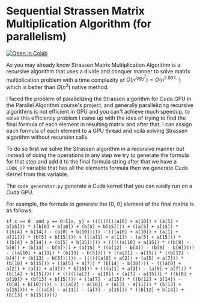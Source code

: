 # Sequential Strassen Matrix Multiplication Algorithm (for parallelism)
[![Open In Colab](https://colab.research.google.com/assets/colab-badge.svg)](https://colab.research.google.com/github/AlirezaAzadbakht/sequential-strassen-matrix-multiplication-algorithm/blob/main/sequential_strassen_matrix_multiplication_algorithm.ipynb)

As you may already know Strassen Matrix Multiplication Algorithm is a recursive algorithm that uses a divide and conquer manner to solve matrix multiplication problem with a time complexity of $O(n^{log_2^7})=O(n^{2.807...})$ which is better than $O(n^3)$ native method.

 I faced the problem of parallelizing the Strassen algorithm for Cuda GPU in the Parallel Algorithm course's project, and generally parallelizing recursive algorithms is not efficient in GPU and you can't achieve much speedup, to solve this efficiency problem I came up with the idea of trying to find the final formula of each element in resulting matrix and after that, I can assign each formula of each element to a GPU thread and voilà solving Strassen algorithm without recursion calls.
 
To do so first we solve the Strassen algorithm in a recursive manner but instead of doing the operations in any step we try to generate the formula for that step and add it to the final formula string after that we have a `LOOK_UP` variable that has all the elements formula then we generate Cuda Kernel from this variable.

The `code_generator.py` generate a Cuda kernel that you can easily run on a Cuda GPU.
 
For example, the formula to generate the [0, 0] element of the final matrix is as follows:

    if x == 0  and y == 0:C[x, y] = (((((((((a[0] + a[10]) + (a[5] + a[15])) * ((b[0] + b[10]) + (b[5] + b[15]))) + ((a[5] + a[15]) * ((b[4] + b[14]) - (b[0] + b[10])))) - (((a[0] + a[10]) + (a[1] + a[11])) * (b[5] + b[15]))) + (((a[1] + a[11]) - (a[5] + a[15])) * ((b[4] + b[14]) + (b[5] + b[15])))) + (((((a[10] + a[15]) * ((b[8] - b[0]) + (b[13] - b[5]))) + (a[15] * ((b[12] - b[4]) - (b[8] - b[0])))) - ((a[10] + a[11]) * (b[13] - b[5]))) + ((a[11] - a[15]) * ((b[12] - b[4]) + (b[13] - b[5]))))) - ((((((a[0] + a[2]) + (a[5] + a[7])) * (b[10] + b[15])) + ((a[5] + a[7]) * (b[14] - b[10]))) - (((a[0] + a[2]) + (a[1] + a[3])) * b[15])) + (((a[1] + a[3]) - (a[5] + a[7])) * (b[14] + b[15])))) + ((((((a[2] - a[10]) + (a[7] - a[15])) * ((b[8] + b[10]) + (b[13] + b[15]))) + ((a[7] - a[15]) * ((b[12] + b[14]) - (b[8] + b[10])))) - (((a[2] - a[10]) + (a[3] - a[11])) * (b[13] + b[15]))) + (((a[3] - a[11]) - (a[7] - a[15])) * ((b[12] + b[14]) + (b[13] + b[15])))))

